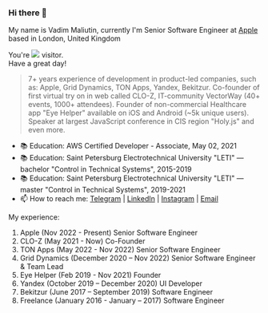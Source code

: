 ### Hi there 👋

My name is Vadim Maliutin, currently I'm Senior Software Engineer at [Apple](https://www.apple.com) based in London, United Kingdom

You're <img src="https://www.websitecounterfree.com/c.php?d=6&id=19541&s=12"/> visitor.  
Have a great day!

> 7+ years experience of development in product-led companies, such as: Apple, Grid Dynamics, TON Apps, Yandex, Bekitzur.
> Co-founder of first virtual try on in web called CLO-Z, IT-community VectorWay (40+ events, 1000+ attendees).
> Founder of non-commercial Healthcare app "Eye Helper" available on iOS and Android (~5k unique users).
> Speaker at largest JavaScript conference in CIS region "Holy.js" and even more.

- 📚 Education: AWS Certified Developer - Associate, May 02, 2021
- 📚 Education: Saint Petersburg Electrotechnical University "LETI" — bachelor "Control in Technical Systems", 2015-2019
- 📚 Education: Saint Petersburg Electrotechnical University "LETI" — master "Control in Technical Systems", 2019-2021
- 📫 How to reach me: [Telegram](https://t.me/mfpjke) | [LinkedIn](https://www.linkedin.com/in/%D0%B2%D0%B0%D0%B4%D0%B8%D0%BC-%D0%BC%D0%B0%D0%BB%D1%8E%D1%82%D0%B8%D0%BD-5386a5122) | [Instagram](https://www.instagram.com/mfpjke) | [Email](mailto:mdusafp@gmail.com)

My experience:
1. Apple (Nov 2022 - Present) Senior Software Engineer
2. CLO-Z (May 2021 - Now) Co-Founder
3. TON Apps (May 2022 - Nov 2022) Senior Software Engineer
4. Grid Dynamics (December 2020 – Nov 2022) Senior Software Engineer & Team Lead
5. Eye Helper (Feb 2019 - Nov 2021) Founder
6. Yandex (October 2019 – December 2020) UI Developer
7. Bekitzur (June 2017 – September 2019) Software Engineer
8. Freelance (January 2016 - January – 2017) Software Engineer

<!--
**mdusafp/mdusafp** is a ✨ _special_ ✨ repository because its `README.md` (this file) appears on your GitHub profile.

My name is Vadim Malyutin, currently I'm frontend developer at [Grid Dynamics](https://www.griddynamics.com)

        My approach is product and development at the same time.
        I love to test, launch, validate hypotheses, dive into business context to find user problems and fix them.
        I’ve the makings of a speaker and leader.
    

Here are some ideas to get you started:

- 🔭 I’m currently working on ...
- 🌱 I’m currently learning ...
- 👯 I’m looking to collaborate on ...
- 🤔 I’m looking for help with ...
- 💬 Ask me about ...
- 📫 How to reach me: ...
- 😄 Pronouns: ...
- ⚡ Fun fact: ...
-->
